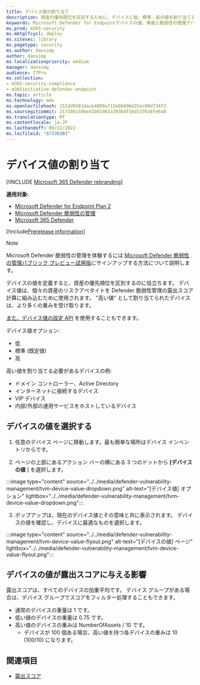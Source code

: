 ```yaml
---
title: デバイス値の割り当て
description: 資産の優先順位を区別するために、デバイスに低、標準、高の値を割り当てる方法について説明します。
keywords: Microsoft Defender for Endpointデバイスの値、脅威と脆弱性の管理デバイスの値、高い値のデバイス、デバイス値の露出スコア、Microsoft Defender 脆弱性の管理
ms.prod: m365-security
ms.mktglfcycl: deploy
ms.sitesec: library
ms.pagetype: security
ms.author: dansimp
author: dansimp
ms.localizationpriority: medium
manager: dansimp
audience: ITPro
ms.collection:
- m365-security-compliance
- m365initiative-defender-endpoint
ms.topic: article
ms.technology: mde
ms.openlocfilehash: 152dd9581dacb4809af12ebb096d25ec08d734f2
ms.sourcegitcommit: 217108c59be41b01963a393b4f16d137636fe6a8
ms.translationtype: MT
ms.contentlocale: ja-JP
ms.lasthandoff: 08/12/2022
ms.locfileid: "67330303"
---
```

# <a name="assign-device-value"></a>デバイス値の割り当て

[!INCLUDE [Microsoft 365 Defender rebranding](../../includes/microsoft-defender.md)]

**適用対象:**

- [Microsoft Defender for Endpoint Plan 2](https://go.microsoft.com/fwlink/?linkid=2154037)
- [Microsoft Defender 脆弱性の管理](index.yml)
- [Microsoft 365 Defender](https://go.microsoft.com/fwlink/?linkid=2118804)

[!include[Prerelease information](../../includes/prerelease.md)]

>[!Note]
> Microsoft Defender 脆弱性の管理を体験するには [Microsoft Defender 脆弱性の管理パブリック プレビュー試用版](../defender-vulnerability-management/get-defender-vulnerability-management.md)にサインアップする方法について説明します。

デバイスの値を定義すると、資産の優先順位を区別するのに役立ちます。 デバイス値は、個々の資産のリスクアペタイトを Defender 脆弱性管理の露出スコア計算に組み込むために使用されます。 "高い値" として割り当てられたデバイスは、より多くの重みを受け取ります。

[また、デバイス値の設定 API](../defender-endpoint/set-device-value.md) を使用することもできます。

デバイス値オプション:

- 低
- 標準 (既定値)
- 高

高い値を割り当てる必要があるデバイスの例:

- ドメイン コントローラー、Active Directory
- インターネットに接続するデバイス
- VIP デバイス
- 内部/外部の運用サービスをホストしているデバイス

## <a name="choose-device-value"></a>デバイスの値を選択する

1. 任意のデバイス ページに移動します。最も簡単な場所はデバイス インベントリからです。

2. ページの上部にあるアクション バーの横にある 3 つのドットから **[デバイスの値** ] を選択します。

:::image type="content" source="../../media/defender-vulnerability-management/tvm-device-value-dropdown.png" alt-text="[デバイス値] オプション" lightbox="../../media/defender-vulnerability-management/tvm-device-value-dropdown.png":::

3. ポップアップは、現在のデバイス値とその意味と共に表示されます。 デバイスの値を確認し、デバイスに最適なものを選択します。

:::image type="content" source="../../media/defender-vulnerability-management/tvm-device-value-flyout.png" alt-text="[デバイスの値] ページ" lightbox="../../media/defender-vulnerability-management/tvm-device-value-flyout.png":::

## <a name="how-device-value-impacts-your-exposure-score"></a>デバイスの値が露出スコアに与える影響

露出スコアは、すべてのデバイスの加重平均です。 デバイス グループがある場合は、デバイス グループでスコアをフィルター処理することもできます。

- 通常のデバイスの重量は 1 です。
- 低い値のデバイスの重量は 0.75 です。
- 高い値のデバイスの重みは NumberOfAssets / 10 です。
    - デバイスが 100 個ある場合、高い値を持つ各デバイスの重みは 10 (100/10) になります。

## <a name="related-topics"></a>関連項目

- [露出スコア](tvm-exposure-score.md)